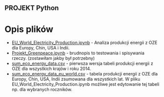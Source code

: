 ## PROJEKT Python

# Opis plików
* [EU_World_Electricity_Production.ipynb](https://github.com/infoshareacademy/jdszr13-python_dynamites/blob/Gabi/Projekt%20Python%20GreenPeace/EU_World_Electricity_Production.ipynb) - Analiza produkcji energii z OZE dla Europy, Chin, USA i Indii. 
* [Projekt_Greenpeace.ipynb](https://github.com/infoshareacademy/jdszr13-python_dynamites/blob/Gabi/Projekt%20Python%20GreenPeace/Projekt_Greenpeace.ipynb) - brudnopis to testowania i spisywania rzeczy. (zostawiłam jakby był potrzebny)
* [sum_eco_energy_data.csv](https://github.com/infoshareacademy/jdszr13-python_dynamites/blob/Gabi/Projekt%20Python%20GreenPeace/sum_eco_energy_data.csv) - pierwsza wersja tabeli produkcji energii z OZE dla wszystkich krajów i roku 2014.
* [sum_eco_energy_data_eu_world.csv](https://github.com/infoshareacademy/jdszr13-python_dynamites/blob/Gabi/Projekt%20Python%20GreenPeace/sum_eco_energy_data_eu_world.csv) - tabela produkcji energii z OZE dla Europy, Chin, USA, Indii zsumowana dla wszystkich lat. W pliku EU_World_Electricity_Production.ipynb możliwe jest edytowanie tej tabeli np. dla wybranych roczników.
